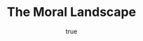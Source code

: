 ---
title: "The Moral Landscape"
bookCover: "/assets/book-covers/the-moral-landscape.jpg"
slug: "the-moral-landscape"
bookAuthor: "Sam Harris"
rating: 10
done: false
tags: []
summary: false
detailedNotes: false
amazonLink: ""
author:
  name: Rico Trebeljahr
  picture: "/assets/blog/profile.jpeg"
---